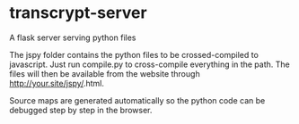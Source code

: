 # transcrypt-server
A flask server serving python files

The jspy folder contains the python files to be crossed-compiled to javascript. Just run compile.py to cross-compile everything in the path. The files will then be available from the website through http://your.site/jspy/<filename>.html.

Source maps are generated automatically so the python code can be debugged step by step in the browser.
